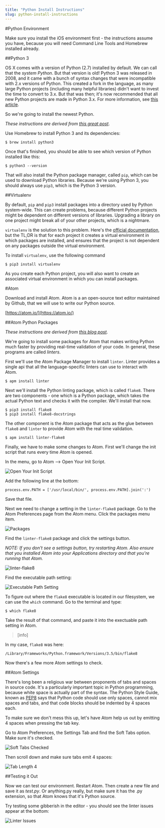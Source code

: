 ```yaml
---
title: "Python Install Instructions"
slug: python-install-instructions
---
```


#Python Environment

Make sure you install the iOS environment first - the instructions assume you have, because you will need Command Line Tools and Homebrew installed already.

##Python 3

OS X comes with a version of Python (2.7) installed by default. We can call that the *system Python*. But that version is old! Python 3 was released in 2008, and it came with a bunch of syntax changes that were incompatible with 2.x versions of Python. This created a fork in the language, as many large Python projects (including many helpful libraries) didn't want to invest the time to convert to 3.x.  But that was then; it's now recommended that all new Python projects are made in Python 3.x. For more information, see [this article](https://wiki.python.org/moin/Python2orPython3).

So we're going to install the newest Python.

*These instructions are derived from [this great post](http://www.marinamele.com/2014/07/install-python3-on-mac-os-x-and-use-virtualenv-and-virtualenvwrapper.html)*.

Use Homebrew to install Python 3 and its dependencies:

	$ brew install python3

Once that's finished, you should be able to see which version of Python installed like this:

	$ python3 --version

That will also install the Python package manager, called `pip`, which can be used to download Python libraries. Because we're using Python 3, you should always use `pip3`, which is the Python 3 version.

##Virtualenv

By default, `pip` and `pip3` install packages into a directory used by Python system-wide. This can create problems, because different Python projects might be dependent on different versions of libraries. Upgrading a library on one project might break all of your other projects, which is a nightmare.

`virtualenv` is the solution to this problem. Here's the [official documentation](https://virtualenv.pypa.io/en/latest/), but the TL;DR is that for each project it creates a virtual environment in which packages are installed, and ensures that the project is not dependent on any packages outside the virtual environment.

To install `virtualenv`, use the following command

	$ pip3 install virtualenv

As you create each Python project, you will also want to create an associated virtual environment in which you can install packages.

#Atom

Download and install Atom. Atom is a an open-source text editor maintained by Github, that we will use to write our Python source.

[https://atom.io/](https://atom.io/)

##Atom Python Packages

*These instructions are derived from [this blog post](http://www.marinamele.com/install-and-configure-atom-editor-for-python)*.

We're going to install some packages for Atom that makes writing Python much faster by providing real-time validation of your code. In general, these programs are called *linters*.

First we'll use the Atom Package Manager to install `linter`. Linter provides a single api that all the language-specific linters can use to interact with Atom.

	$ apm install linter

Next we'll install the Python linting package, which is called `flake8`. There are two components - one which is a Python package, which takes the actual Python text and checks it with the compiler. We'll install that now.

	$ pip3 install flake8
	$ pip3 install flake8-docstrings

The other component is the Atom package that acts as the glue between `flake8` and `linter` to provide Atom with the real time validation.

	$ apm install linter-flake8

Finally, we have to make some changes to Atom. First we'll change the init script that runs every time Atom is opened.

In the menu, go to Atom --> Open Your Init Script.

![Open Your Init Script](openInitScript.png)

Add the following line at the bottom:

	process.env.PATH = ['/usr/local/bin/', process.env.PATH].join(':')

Save that file.

Next we need to change a setting in the `linter-flake8` package. Go to the Atom Preferences page from the Atom menu. Click the packages menu item.

![Packages](packages.png)

Find the `linter-flake8` package and click the settings button.

*NOTE: If you don't see a settings button, try restarting Atom. Also ensure that you installed Atom into your Applications directory and that you're running that Atom.*

![linter-flake8](linterflake8.png)

Find the executable path setting:

![Executable Path Setting](executablePath.png)

To figure out where the `flake8` executable is located in our filesystem, we can use the `which` command. Go to the terminal and type:

	$ which flake8

Take the result of that command, and paste it into the exectuable path setting in Atom.

> [info]
>
In my case, `flake8` was here:
>
	/Library/Frameworks/Python.framework/Versions/3.5/bin/flake8

Now there's a few more Atom settings to check.

##Atom Settings

There's long been a religious war between proponents of tabs and spaces in source code. It's a particularly important topic in Python programming, because white space is actually part of the syntax. The Python Style Guide, known as [PEP8](https://www.python.org/dev/peps/pep-0008/) says that Python code should use only spaces, cannot mix spaces and tabs, and that code blocks should be indented by 4 spaces each.

To make sure we don't mess this up, let's have Atom help us out by emitting 4 spaces when pressing the tab key.

Go to Atom Preferences, the Settings Tab and find the Soft Tabs option. Make sure it's checked.

![Soft Tabs Checked](softTabs.png)

Then scroll down and make sure tabs emit 4 spaces:

![Tab Length 4](tabsLength.png)

##Testing it Out

Now we can test our environment. Restart Atom. Then create a new file and save it as *test.py*. Or anything.py really, but make sure it has the .py extension, so that Atom knows that it's Python source.

Try testing some gibberish in the editor - you should see the linter issues appear at the bottom:

![Linter Issues](linterIssues.png)
